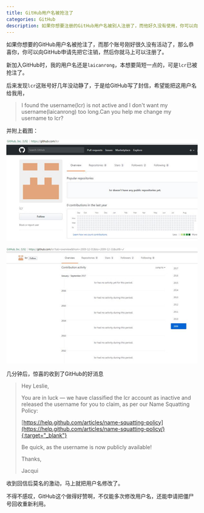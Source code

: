 ```yaml
---
title: GitHub用户名被抢注了
categories: GitHub
description: 如果你想要注册的GitHub用户名被别人注册了，而他好久没有使用，你可以向GitHub申请把这个账号注销然后你就可以去注册了
---
```


如果你想要的GitHub用户名被抢注了，而那个账号刚好很久没有活动了，那么恭喜你，你可以向GitHub申请先把它注销，然后你就马上可以注册了。

新加入GitHub时，我的用户名还是`laicanrong`，本想要简短一点的，可是`lcr`已被抢注了。

后来发现`lcr`这账号好几年没动静了，于是给GitHub写了封信，希望能把这用户名给我用，

> I found the username(lcr) is not active and I don't want my username(laicanrong) too long.Can you help me change my username to lcr?

<!-- more -->

并附上截图：

![Screenshots-1](/assets/img/20171231/change-github-username3.jpg)

![Screenshots-2](/assets/img/20171231/change-github-username4.jpg)

几分钟后，惊喜的收到了GitHub的好消息

> Hey Leslie,
> 
> You are in luck — we have classified the lcr account as inactive and released the username for you to claim, as per our Name Squatting Policy:
> 
> [https://help.github.com/articles/name-squatting-policy](https://help.github.com/articles/name-squatting-policy/){:target="_blank"}
> 
> Be quick, as the username is now publicly available!
> 
> Thanks,
> 
> Jacqui

收到回信后莫名的激动，马上就把用户名修改了。

不得不感叹，GitHub这个做得好赞啊，不仅能多次修改用户名，还能申请把僵尸号回收重新利用。
